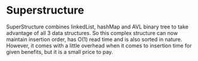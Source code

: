 # Superstructure
SuperStructure combines linkedList, hashMap and AVL binary tree to take advantage of all 3 data structures. So this complex structure can now maintain insertion order, has O(1) read time and is also sorted in nature. However, it comes with a little overhead when it comes to insertion time for given benefits, but it is a small price to pay.
